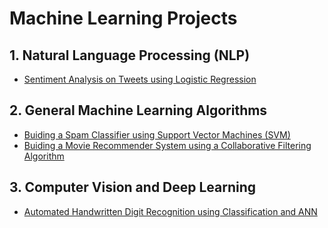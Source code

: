 # Machine Learning Projects

## 1. Natural Language Processing (NLP)
- [Sentiment Analysis on Tweets using Logistic Regression](https://github.com/TranquilCreator/machine-learning-portfolio/tree/main/sentiment-analysis-of-tweets)

## 2. General Machine Learning Algorithms
- [Buiding a Spam Classifier using Support Vector Machines (SVM)](https://github.com/TranquilCreator/machine-learning-portfolio/tree/main/spam-classifier/)
- [Buiding a Movie Recommender System using a Collaborative Filtering Algorithm](https://github.com/TranquilCreator/machine-learning-portfolio/tree/main/movie-recommender-system)
  
## 3. Computer Vision and Deep Learning
- [Automated Handwritten Digit Recognition using Classification and ANN](https://github.com/TranquilCreator/machine-learning-portfolio/tree/main/automated-handwritten-digit-recognition)
